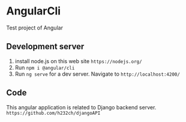 # AngularCli

Test project of Angular

## Development server

1. install node.js on this web site `https://nodejs.org/`
2. Run `npm i @angular/cli`
3. Run `ng serve` for a dev server. Navigate to `http://localhost:4200/`

## Code

This angular application is related to Django backend server.
`https://github.com/h232ch/djangoAPI`
